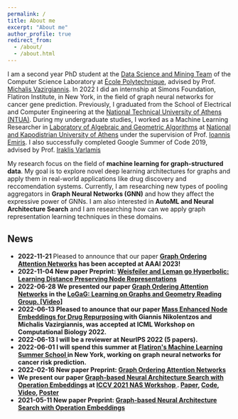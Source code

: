 ```yaml
---
permalink: /
title: About me
excerpt: "About me"
author_profile: true
redirect_from: 
  - /about/
  - /about.html
---
```

 
I am a second year PhD student at the [Data Science and Mining Team](http://www.lix.polytechnique.fr/dascim/) of the Computer Science Laboratory at [École Polytechnique](https://www.polytechnique.edu/en), advised by Prof. [Michalis Vazirgiannis](http://www.lix.polytechnique.fr/~mvazirg/). In 2022 I did an internship at Simons Foundation, Flatiron Institute, in New York, in the field of graph neural networks for cancer gene prediction.
Previously, I graduated from the School of Electrical and Computer Engineering at the [National Technical University of Athens (NTUA)](https://www.ece.ntua.gr/en). During my undergraduate studies, I worked as a Machine Learning Researcher in [Laboratory of Algebraic and
Geometric Algorithms](http://erga.di.uoa.gr/) at [National and Kapodistrian University of Athens](https://www.di.uoa.gr/en) under the supervision of  Prof. [Ioannis Emiris](https://scholar.google.gr/citations?user=ZK6y-cIAAAAJ&hl=en). I also successfully completed Google Summer of Code 2019, advised by Prof. [Iraklis Varlamis](https://scholar.google.gr/citations?user=SUyTkTAAAAAJ&hl=en)

My research focus on the field of <strong>machine learning for graph-structured data</strong>. My goal is to explore novel deep learning architectures for graphs and apply them in real-world applications like drug discovery and reccomendation systems. Currently, I am researching new types of pooling aggregators in <strong>Graph Neural Networks (GNN)</strong> and how they affect the expressive power of GNNs.
I am also interested in <strong>AutoML and Neural Architecture Search</strong> and I am researching how can we apply graph representation learning techniques in these domains.  


<h2> News </h2>
<ul>
  <li> <strong> 2022-11-21 </strong> Pleased to announce that our paper <strong><a href="https://michailchatzianastasis.github.io/publication/goat">Graph Ordering Attention Networks</a> has been accepted at AAAI 2023!
  <li>
  <strong>2022-11-04</strong> New paper Preprint: <strong><a href="https://michailchatzianastasis.github.io/publication/wlhn">Weisfeiler and Leman go Hyperbolic: Learning Distance Preserving Node
Representations</a> </strong> 
  </li>
  <li> <strong> 2022-06-28 </strong> We presented our paper <strong><a href="https://michailchatzianastasis.github.io/publication/goat">Graph Ordering Attention Networks</a> </strong> in the <a href="https://hannes-stark.com/logag-reading-group">LoGaG: Learning on Graphs and Geometry Reading Group. </a> <strong> <a href="https://www.youtube.com/watch?v=9CJs5TL-CSs">[Video]</a> </strong>

  <li> <strong> 2022-06-13</strong> Pleased to anounce that our paper <strong> <a href="https://www.biorxiv.org/content/10.1101/2022.06.22.497214v1"> Mass Enhanced Node Embeddings for Drug Repurposing 
  </a> </strong> with Giannis Nikolentzos and Michalis Vazirgiannis, was accepted at ICML Workshop on Computational Biology 2022. 
  <li> <strong> 2022-06-13</strong> I will be a reviewer at NeurIPS 2022 (5 papers).
  <li> <strong>2022-06-01</strong> I will spend this summer at <a href="https://www.simonsfoundation.org/grant/2022-flatiron-machine-learning-x-science-summer-school/"> Flatiron's Machine Learning Summer School </a> in New York, working on graph neural networks for cancer risk prediction.
  <li>
  <strong>2022-02-16</strong> New paper Preprint: <strong><a href="https://michailchatzianastasis.github.io/publication/goat">Graph Ordering Attention Networks</a> </strong> 
  </li>
  <li>We present our paper <strong><a href="https://michailchatzianastasis.github.io/publication/operation_embeddings_for_nas">Graph-based Neural Architecture Search with Operation Embeddings</a> </strong>  at <a href="https://neural-architecture-ppf.github.io/">ICCV 2021 NAS Workshop </a>. 
  <a href="https://arxiv.org/abs/2105.04885">Paper</a>, <a href="https://github.com/MichailChatzianastasis/Graph-based_NAS_with_Operation_Embeddings">Code</a>,  <a href="https://www.youtube.com/watch?v=-rZ4tpNvL6s&t=1s">Video</a>, <a href="https://github.com/MichailChatzianastasis/Graph-based_NAS_with_Operation_Embeddings/blob/master/ Graph_based_neural_architecture_search_with_operation_embeddings_ICCV.pdf">Poster</a> 
  </li>
  <li>
  <strong> 2021-05-11 </strong> New paper Preprint: <strong><a href="https://michailchatzianastasis.github.io/publication/operation_embeddings_for_nas">Graph-based Neural Architecture Search with Operation Embeddings</a> </strong> 
  </li>


